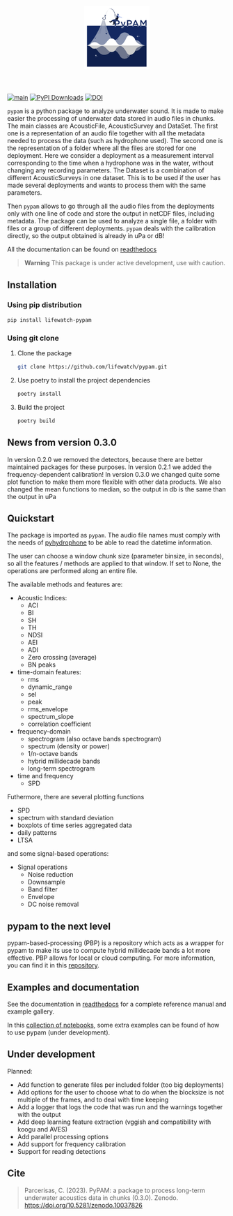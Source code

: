 <h1 align="center">
<img src="./docs/source/_static/PyPAM_colour_white_bg.png" width="150">
</h1><br>

[![main](https://github.com/lifewatch/pypam/actions/workflows/ci.yml/badge.svg)](https://github.com/lifewatch/pypam/actions/workflows/ci.yml)
[![PyPI Downloads](https://img.shields.io/pypi/dd/lifewatch-pypam)](
https://pypi.org/project/lifewatch-pypam/)
[![DOI](https://zenodo.org/badge/DOI/10.5281/zenodo.6044593.svg)](https://doi.org/10.5281/zenodo.6044593)



`pypam` is a python package to analyze underwater sound. 
It is made to make easier the processing of underwater data stored in audio files in chunks. 
The main classes are AcousticFile, AcousticSurvey and DataSet. The first one is a representation of an audio file 
together with all the metadata needed to process the data (such as hydrophone used). 
The second one is the representation of a folder where all the files are stored for one deployment. 
Here we consider a deployment as a measurement interval corresponding to the time when a hydrophone was in the water, 
without changing any recording parameters.
The Dataset is a combination of different AcousticSurveys in one dataset. This is to be used if the user has made 
several deployments and wants to process them with the same parameters.

Then `pypam` allows to go through all the audio files from the deployments only with one line of code and store 
the output in netCDF files, including metadata. The package can be used to analyze a single file, 
a folder with files or a group of different deployments. 
`pypam` deals with the calibration directly, so the output obtained is already in uPa or dB! 


All the documentation can be found on [readthedocs](https://lifewatch-pypam.readthedocs.io)

> **Warning**
> This package is under active development, use with caution.


## Installation
### Using pip distribution 
```bash
pip install lifewatch-pypam
```

### Using git clone

1. Clone the package
    ```bash
    git clone https://github.com/lifewatch/pypam.git
    ```
2. Use poetry to install the project dependencies
    ```bash
    poetry install
    ```
3. Build the project
    ```bash
    poetry build
    ```

## News from version 0.3.0
In version 0.2.0 we removed the detectors, because there are better maintained packages for these purposes. 
In version 0.2.1 we added the frequency-dependent calibration! 
In version 0.3.0 we changed quite some plot function to make them more flexible with other data products. 
We also changed the mean functions to median, so the output in db is the same than the output in uPa

## Quickstart
The package is imported as `pypam`. The audio file names must comply with the needs of 
[pyhydrophone](https://github.com/lifewatch/pyhydrophone) to be able to read the datetime information. 

The user can choose a window chunk size (parameter binsize, in seconds), so all the features / methods 
are applied to that window. If set to None, the operations are performed along an entire file.

The available methods and features are: 
- Acoustic Indices: 
  - ACI 
  - BI 
  - SH 
  - TH 
  - NDSI
  - AEI 
  - ADI 
  - Zero crossing (average)
  - BN peaks 
- time-domain features: 
  - rms 
  - dynamic_range
  - sel
  - peak 
  - rms_envelope
  - spectrum_slope
  - correlation coefficient
- frequency-domain 
  - spectrogram (also octave bands spectrogram)
  - spectrum (density or power)
  - 1/n-octave bands
  - hybrid millidecade bands
  - long-term spectrogram
- time and frequency 
  - SPD


Futhermore, there are several plotting functions
- SPD
- spectrum with standard deviation 
- boxplots of time series aggregated data 
- daily patterns 
- LTSA


and some signal-based operations:
- Signal operations
   - Noise reduction 
   - Downsample 
   - Band filter 
   - Envelope
   - DC noise removal

## pypam to the next level 
pypam-based-processing (PBP) is a repository which acts as a wrapper for pypam to make its use to compute hybrid millidecade
bands a lot more effective.
PBP allows for local or cloud computing.
For more information, you can find it in this [repository](https://github.com/mbari-org/pypam-based-processing). 


## Examples and documentation
See the documentation in [readthedocs](https://lifewatch-pypam.readthedocs.io) for a complete reference manual and 
example gallery. 

In this [collection of notebooks](https://github.com/ioos/soundcoop), some extra examples can be found of how 
to use pypam (under development).

## Under development 
Planned:
- Add function to generate files per included folder (too big deployments)
- Add options for the user to choose what to do when the blocksize is not multiple of the frames, 
and to deal with time keeping
- Add a logger that logs the code that was run and the warnings together with the output
- Add deep learning feature extraction (vggish and compatibility with koogu and AVES)
- Add parallel processing options 
- Add support for frequency calibration
- Support for reading detections 


## Cite
> Parcerisas, C. (2023). PyPAM: a package to process long-term underwater acoustics data in chunks (0.3.0). Zenodo. https://doi.org/10.5281/zenodo.10037826

